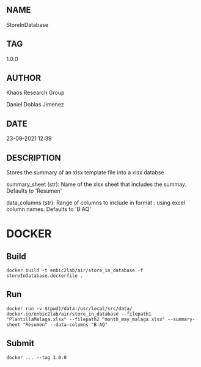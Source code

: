 ## NAME
StoreInDatabase

## TAG
1.0.0

## AUTHOR
Khaos Research Group

Daniel Doblas Jimenez

## DATE
23-09-2021 12:39

## DESCRIPTION
Stores the summary of an xlsx template file into a xlsx databse

summary_sheet (str): Name of the xlsx sheet that includes the summay. Defaults to 'Resumen'

data_columns (str): Range of columns to include in format <initial>:<end> using excel column names. Defaults to 'B:AQ'

# DOCKER

## Build

```
docker build -t enbic2lab/air/store_in_database -f storeInDatabase.dockerfile .
```

## Run

```
docker run -v $(pwd)/data:/usr/local/src/data/ docker.io/enbic2lab/air/store_in_database --filepath1 "PlantillaMalaga.xlsx" --filepath2 "month_may_malaga.xlsx" --summary-sheet "Resumen" --data-columns "B:AQ" 
```

## Submit

```
docker ... --tag 1.0.0
```

